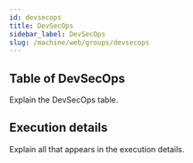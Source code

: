 ```yaml
---
id: devsecops
title: DevSecOps
sidebar_label: DevSecOps
slug: /machine/web/groups/devsecops
---
```


## Table of DevSecOps

Explain the DevSecOps table.

## Execution details

Explain all that appears in the execution details.

